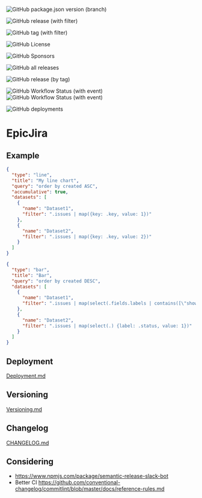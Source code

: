 ![GitHub package.json version (branch)](https://img.shields.io/github/package-json/v/Porok12/epic-jira/master)

![GitHub release (with filter)](https://img.shields.io/github/v/release/Porok12/epic-jira)

![GitHub tag (with filter)](https://img.shields.io/github/v/tag/Porok12/epic-jira)

[//]: # (![GitHub repo size]&#40;https://img.shields.io/github/repo-size/Porok12/epic-jira&#41;)

[//]: # (![GitHub package.json dynamic]&#40;https://img.shields.io/github/package-json/keywords/Porok12/epic-jira&#41;)

![GitHub License](https://img.shields.io/github/license/Porok12/epic-jira)

![GitHub Sponsors](https://img.shields.io/github/sponsors/Porok12)

![GitHub all releases](https://img.shields.io/github/downloads/Porok12/epic-jira/total)

![GitHub release (by tag)](https://img.shields.io/github/downloads/Porok12/epic-jira/epic-jira-0.2.0/total)


![GitHub Workflow Status (with event)](https://img.shields.io/github/actions/workflow/status/Porok12/epic-jira/docker-publish.yml?label=docker%20workflow)
![GitHub Workflow Status (with event)](https://img.shields.io/github/actions/workflow/status/Porok12/epic-jira/versioning.yml?label=versioning%20workflow)

[//]: # (![GitHub tag checks state]&#40;https://img.shields.io/github/checks-status/Porok12/epic-jira/v0.2.0&#41;)

![GitHub deployments](https://img.shields.io/github/deployments/Porok12/epic-jira/github-pages?label=helm%20repository%20status)


# EpicJira

## Example

```json
{
  "type": "line",
  "title": "My line chart",
  "query": "order by created ASC",
  "accumulative": true,
  "datasets": [
    {
      "name": "Dataset1",
      "filter": ".issues | map({key: .key, value: 1})"
    },
    {
      "name": "Dataset2",
      "filter": ".issues | map({key: .key, value: 2})"
    }
  ]
}
```

```json
{
  "type": "bar",
  "title": "Bar",
  "query": "order by created DESC",
  "datasets": [
    {
      "name": "Dataset1",
      "filter": ".issues | map(select(.fields.labels | contains([\"show\"])) {label: .status, value: 1})"
    },
    {
      "name": "Dataset2",
      "filter": ".issues | map(select(.) {label: .status, value: 1})"
    }
  ]
}
```

## Deployment

[Deployment.md](./docs/Deployment.md)

## Versioning

[Versioning.md](./docs/Versioning.md)

## Changelog

[CHANGELOG.md](./docs/CHANGELOG.md)

## Considering

- https://www.npmjs.com/package/semantic-release-slack-bot
- Better CI https://github.com/conventional-changelog/commitlint/blob/master/docs/reference-rules.md
